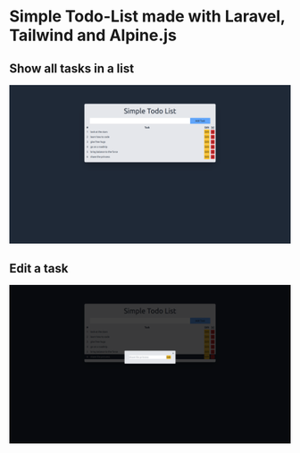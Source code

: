 # Simple Todo-List made with Laravel, Tailwind and Alpine.js

## Show all tasks in a list

![show all tasks in a list](./img/list-all-tasks.png)

## Edit a task

![edit a tasl](./img/edit-task.png)
